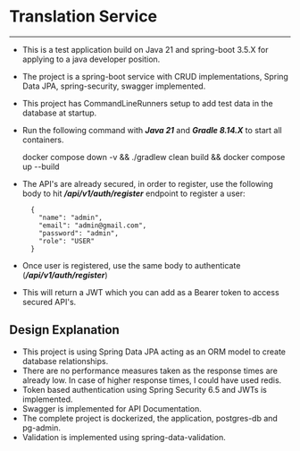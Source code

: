 # Translation Service
<hr>

* This is a test application build on Java 21 and spring-boot 3.5.X for applying to a java developer position. 
* The project is a spring-boot service with CRUD implementations, Spring Data JPA, spring-security, swagger implemented.
* This project has CommandLineRunners setup to add test data in the database at startup.
* Run the following command with **_Java 21_** and **_Gradle 8.14.X_** to start all containers.


    docker compose down -v && ./gradlew clean build && docker compose up --build

* The API's are already secured, in order to register, use the following body to hit **_/api/v1/auth/register_** endpoint to register a user:

        {
          "name": "admin",
          "email": "admin@gmail.com",
          "password": "admin",
          "role": "USER"
        }

* Once user is registered, use the same body to authenticate (**_/api/v1/auth/register_**)
* This will return a JWT which you can add as a Bearer token to access secured API's.
## Design Explanation

* This project is using Spring Data JPA acting as an ORM model to create database relationships.
* There are no performance measures taken as the response times are already low. In case of higher response times, I could have used redis.
* Token based authentication using Spring Security 6.5 and JWTs is implemented.
* Swagger is implemented for API Documentation.
* The complete project is dockerized, the application, postgres-db and pg-admin.
* Validation is implemented using spring-data-validation.

